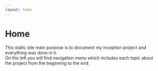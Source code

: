 ```yaml
---
layout: home
---
```


# Home
This static site main purpose is to document my inception project and everything was done in it.  
On the left you will find navigation menu which includes each topic about the project from the beginning to the end.